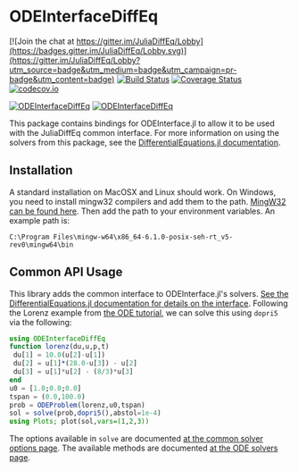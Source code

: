 # ODEInterfaceDiffEq

[![Join the chat at https://gitter.im/JuliaDiffEq/Lobby](https://badges.gitter.im/JuliaDiffEq/Lobby.svg)](https://gitter.im/JuliaDiffEq/Lobby?utm_source=badge&utm_medium=badge&utm_campaign=pr-badge&utm_content=badge)
[![Build Status](https://travis-ci.org/JuliaDiffEq/ODEInterfaceDiffEq.jl.svg?branch=master)](https://travis-ci.org/JuliaDiffEq/ODEInterfaceDiffEq.jl)
[![Coverage Status](https://coveralls.io/repos/JuliaDiffEq/ODEInterfaceDiffEq.jl/badge.svg?branch=master&service=github)](https://coveralls.io/github/JuliaDiffEq/ODEInterfaceDiffEq.jl?branch=master)
[![codecov.io](http://codecov.io/github/JuliaDiffEq/ODEInterfaceDiffEq.jl/coverage.svg?branch=master)](http://codecov.io/github/JuliaDiffEq/ODEInterfaceDiffEq.jl?branch=master)

[![ODEInterfaceDiffEq](http://pkg.julialang.org/badges/ODEInterfaceDiffEq_0.5.svg)](http://pkg.julialang.org/?pkg=ODEInterfaceDiffEq)
[![ODEInterfaceDiffEq](http://pkg.julialang.org/badges/ODEInterfaceDiffEq_0.6.svg)](http://pkg.julialang.org/?pkg=ODEInterfaceDiffEq)

This package contains bindings for ODEInterface.jl to allow it to be used with the
JuliaDiffEq common interface. For more information on using the solvers from this
package, see the [DifferentialEquations.jl documentation](https://juliadiffeq.github.io/DiffEqDocs.jl/latest/).

## Installation

A standard installation on MacOSX and Linux should work. On Windows, you need to install mingw32 compilers and add them to the path. [MingW32 can be found here](http://www.mingw.org/). Then add the path to your environment variables. An example path is:

```
C:\Program Files\mingw-w64\x86_64-6.1.0-posix-seh-rt_v5-rev0\mingw64\bin
```

## Common API Usage

This library adds the common interface to ODEInterface.jl's solvers. [See the DifferentialEquations.jl documentation for details on the interface](http://docs.juliadiffeq.org/latest/index.html). Following the Lorenz example from [the ODE tutorial](http://docs.juliadiffeq.org/latest/tutorials/ode_example.html), we can solve this using `dopri5` via the following:

```julia
using ODEInterfaceDiffEq
function lorenz(du,u,p,t)
 du[1] = 10.0(u[2]-u[1])
 du[2] = u[1]*(28.0-u[3]) - u[2]
 du[3] = u[1]*u[2] - (8/3)*u[3]
end
u0 = [1.0;0.0;0.0]
tspan = (0.0,100.0)
prob = ODEProblem(lorenz,u0,tspan)
sol = solve(prob,dopri5(),abstol=1e-4)
using Plots; plot(sol,vars=(1,2,3))
```

The options available in `solve` are documented [at the common solver options page](http://docs.juliadiffeq.org/latest/basics/common_solver_opts.html). The available methods are documented [at the ODE solvers page](http://docs.juliadiffeq.org/latest/solvers/ode_solve.html#ODEInterface.jl-1).
